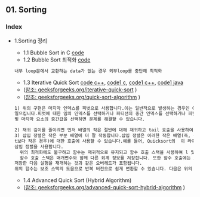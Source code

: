 
## 01. Sorting
### Index
* 1.Sorting 정리
  * 1.1 Bubble Sort in C [code](https://github.com/csbyun-data/C-Pro/blob/main/chap04/Sorting/BubbleSort1.c)
  * 1.2 Bubble Sort 최적화 [code](https://github.com/csbyun-data/C-Pro/blob/main/chap04/Sorting/BubbleSort2.c)
  ```c
  내부 loop문에서 교환하는 data가 없는 경우 외부loop를 중단해 최적화
  ```
  * 1.3 Iterative Quick Sort [code c++](https://github.com/csbyun-data/C-Pro/blob/main/chap04/Sorting/Iterative_Quick_Sort1.cpp), [code1 c](https://github.com/csbyun-data/C-Pro/blob/main/chap04/Sorting/Iterative_recursive_Quick_Sort1.c), [code1 c++](https://github.com/csbyun-data/C-Pro/blob/main/chap04/Sorting/Iterative_recursive_Quick_Sort1.cpp), [code1 java](https://github.com/csbyun-data/C-Pro/blob/main/chap04/Sorting/Iterative_recursive_Quick_sort1.java)
  * ([참조: geeksforgeeks.org/iterative-quick-sort](https://www.geeksforgeeks.org/iterative-quick-sort/) )
  * ([참조: geeksforgeeks.org/quick-sort-algorithm](https://www.geeksforgeeks.org/quick-sort-algorithm/) )
  
  ```txt
  1) 위의 구현은 마지막 인덱스를 피벗으로 사용합니다.이는 일반적으로 발생하는 경우인 이미 정렬된 배열에서 최악의 동작을
  일으킵니다.피벗에 대한 임의 인덱스를 선택하거나 파티션의 중간 인덱스를 선택하거나 피벗에 대한 파티션의 첫 번째, 중간
  및 마지막 요소의 중간값을 선택하면 문제를 해결할 수 있습니다.
  
  2) 재귀 깊이를 줄이려면 먼저 배열의 작은 절반에 대해 재귀하고 tail 호출을 사용하여 다른 절반으로 재귀합니다.
  3) 삽입 정렬은 작은 부분 배열에 더 잘 작동합니다.삽입 정렬은 이러한 작은 배열(즉, 길이가 실험적으로 결정된 임계값
  t보다 작은 경우)에 대한 호출에 사용할 수 있습니다.예를 들어, Quicksort의  이 라이브러리 구현은 크기 7 미만의
  삽입 정렬을 사용합니다.
    위의 최적화에도 불구하고 함수는 재귀적으로 유지되고 함수 호출 스택을 사용하여 l 및 h의 중간 값을 저장합니다.
    함수 호출 스택은 매개변수와 함께 다른 회계 정보를 저장합니다. 또한 함수 호출에는 호출자 함수의 활성화 레코드를
  저장한 다음 실행을 재개하는 것과 같은 오버헤드가 포함됩니다.
  위의 함수는 보조 스택의 도움으로 반복 버전으로 쉽게 변환할 수 있습니다. 다음은 위의 재귀 코드의 반복 구현입니다. 
  ```
  * 1.4 Advanced Quick Sort (Hybrid Algorithm)
  * ([참조: geeksforgeeks.org/advanced-quick-sort-hybrid-algorithm](https://www.geeksforgeeks.org/advanced-quick-sort-hybrid-algorithm/) )
  


